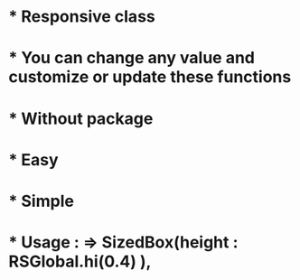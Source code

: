 
 # * Responsive class
 # * You can change any value and customize or update these functions
 # * Without package
 # * Easy
 # * Simple
 # * Usage : => SizedBox(height : RSGlobal.hi(0.4) ),
